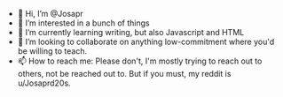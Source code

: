- 👋 Hi, I’m @Josapr
- 👀 I’m interested in a bunch of things
- 🌱 I’m currently learning writing, but also Javascript and HTML
- 💞️ I’m looking to collaborate on anything low-commitment where you'd be willing to teach.
- 📫 How to reach me: Please don't, I'm mostly trying to reach out to others, not be reached out to. But if you must, my reddit is u/Josaprd20s.
